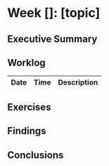 # Week []: [topic]

## Executive Summary

## Worklog

<!-- Note that this "table" was mostly generated with a VSCode extension that attempts to make all markdown table cells the same size, hence the strange formatting. I strongly recommend reading this report with something that actually renders the markdown instead of attempting to parse this mess visually. -->

| Date | Time | Description |
| ---- | ---- | ----------- |

## Exercises

## Findings

## Conclusions
